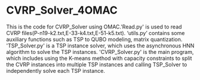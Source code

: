 # CVRP_Solver_4OMAC
This is the code for CVRP_Solver using OMAC.'Read.py' is used to read CVRP files(P-n19-k2.txt,E-33-k4.txt,E-51-k5.txt). ‘utils.py’ contains some auxiliary functions such as TSP to QUBO modeling, matrix quantization. 'TSP_Solver.py' is a TSP instance solver, which uses the asynchronous HNN algorithm to solve the TSP instances. 'CVRP_Solver.py' is the main program, which includes using the K-means method with capacity constraints to split the CVRP instances into multiple TSP instances and calling TSP_Solver to independently solve each TSP instance.
